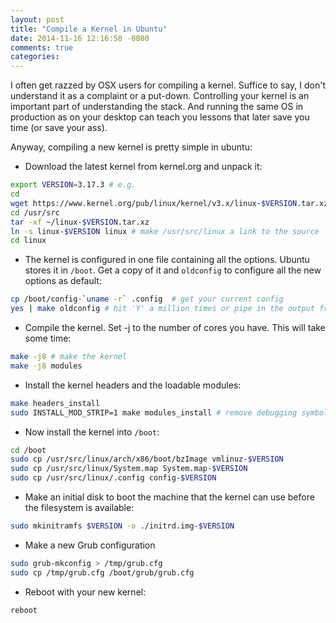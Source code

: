 ```yaml
---
layout: post
title: "Compile a Kernel in Ubuntu"
date: 2014-11-16 12:16:58 -0800
comments: true
categories:
---
```

I often get razzed by OSX users for compiling a kernel.  Suffice to say, I don't understand it as a complaint or a put-down.  Controlling your kernel is an important part of understanding the stack.  And running the same OS in production as on your desktop can teach you lessons that later save you time (or save your ass).

Anyway, compiling a new kernel is pretty simple in ubuntu:

- Download the latest kernel from kernel.org and unpack it:

```bash
export VERSION=3.17.3 # e.g.
cd
wget https://www.kernel.org/pub/linux/kernel/v3.x/linux-$VERSION.tar.xz
cd /usr/src
tar -xf ~/linux-$VERSION.tar.xz
ln -s linux-$VERSION linux # make /usr/src/linux a link to the source
cd linux
```

- The kernel is configured in one file containing all the options.  Ubuntu stores it in `/boot`.  Get a copy of it and `oldconfig` to configure all the new options as default:

```bash
cp /boot/config-`uname -r` .config  # get your current config
yes | make oldconfig # hit 'Y' a million times or pipe in the output from `yes`
```

- Compile the kernel.  Set -j to the number of cores you have.  This will take some time:

```bash
make -j8 # make the kernel
make -j8 modules
```

- Install the kernel headers and the loadable modules:

```bash
make headers_install
sudo INSTALL_MOD_STRIP=1 make modules_install # remove debugging symbols for smaller /lib/mmodules and initramfs
```
- Now install the kernel into `/boot`:
```bash
cd /boot
sudo cp /usr/src/linux/arch/x86/boot/bzImage vmlinuz-$VERSION
sudo cp /usr/src/linux/System.map System.map-$VERSION
sudo cp /usr/src/linux/.config config-$VERSION
```

- Make an initial disk to boot the machine that the kernel can use before the filesystem is available:

```bash
sudo mkinitramfs $VERSION -o ./initrd.img-$VERSION
```

- Make a new Grub configuration
```bash
sudo grub-mkconfig > /tmp/grub.cfg
sudo cp /tmp/grub.cfg /boot/grub/grub.cfg
```

- Reboot with your new kernel:

```bash
reboot
```

